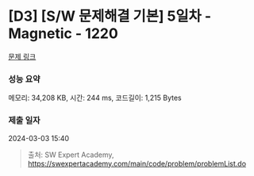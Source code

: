 # [D3] [S/W 문제해결 기본] 5일차 - Magnetic - 1220 

[문제 링크](https://swexpertacademy.com/main/code/problem/problemDetail.do?contestProbId=AV14hwZqABsCFAYD) 

### 성능 요약

메모리: 34,208 KB, 시간: 244 ms, 코드길이: 1,215 Bytes

### 제출 일자

2024-03-03 15:40



> 출처: SW Expert Academy, https://swexpertacademy.com/main/code/problem/problemList.do